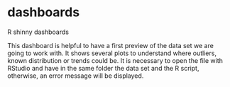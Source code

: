 # dashboards
R shinny dashboards

This dashboard is helpful to have a first preview of the data set we are going to work with. It shows several plots to understand where outliers, known distribution or trends could be.
It is necessary to open the file with RStudio and have in the same folder the data set and the R script, otherwise, an error message will be displayed.
